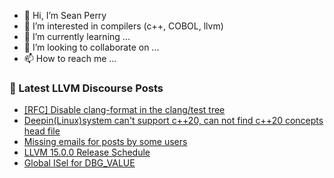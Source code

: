 - 👋 Hi, I’m Sean Perry
- 👀 I’m interested in compilers (c++, COBOL, llvm)
- 🌱 I’m currently learning ...
- 💞️ I’m looking to collaborate on ...
- 📫 How to reach me ...

<!---
s66perry/s66perry is a ✨ special ✨ repository because its `README.md` (this file) appears on your GitHub profile.
You can click the Preview link to take a look at your changes.
--->
### 📕 Latest LLVM Discourse Posts

<!-- DISCOURSE-LLVM:START -->
- [[RFC] Disable clang-format in the clang/test tree](https://discourse.llvm.org/t/rfc-disable-clang-format-in-the-clang-test-tree/63498#post_2)
- [Deepin&lpar;Linux&rpar;system can&#39;t support c++20, can not find c++20 concepts head file](https://discourse.llvm.org/t/deepin-linux-system-cant-support-c-20-can-not-find-c-20-concepts-head-file/63504#post_1)
- [Missing emails for posts by some users](https://discourse.llvm.org/t/missing-emails-for-posts-by-some-users/63502#post_1)
- [LLVM 15.0.0 Release Schedule](https://discourse.llvm.org/t/llvm-15-0-0-release-schedule/63495#post_4)
- [Global ISel for DBG_VALUE](https://discourse.llvm.org/t/global-isel-for-dbg-value/63488#post_3)
<!-- DISCOURSE-LLVM:END -->
